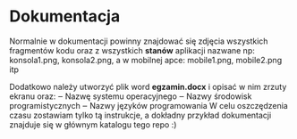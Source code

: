 # Dokumentacja

Normalnie w dokumentacji powinny znajdować się zdjęcia wszystkich fragmentów kodu oraz z wszystkich **stanów** aplikacji
nazwane np: konsola1.png, konsola2.png, a w mobilnej apce: mobile1.png, mobile2.png itp

Dodatkowo należy utworzyć plik word **egzamin.docx** i opisać w nim zrzuty ekranu oraz:
‒ Nazwę systemu operacyjnego
‒ Nazwy środowisk programistycznych
‒ Nazwy języków programowania
W celu oszczędzenia czasu zostawiam tylko tą instrukcje, a dokładny przykład dokumentacji znajduje się w głównym katalogu tego repo :)
